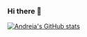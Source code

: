 ### Hi there 👋

<!--
**AndreiaPp/AndreiaPp** is a ✨ _special_ ✨ repository because its `README.md` (this file) appears on your GitHub profile.

Here are some ideas to get you started:

- 🔭 I’m currently working on ...
- 🌱 I’m currently learning ...
- 👯 I’m looking to collaborate on ...
- 🤔 I’m looking for help with ...
- 💬 Ask me about ...
- 📫 How to reach me: ...
- 😄 Pronouns: ...
- ⚡ Fun fact: ...
-->

[![Andreia's GitHub stats](https://github-readme-stats.vercel.app/api?username=AndreiaPp&show_icons=true&theme=merko)](https://github.com/AndreiaPp/github-readme-stats)
